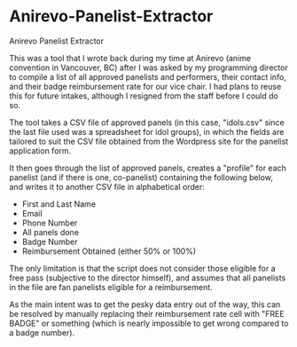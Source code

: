 # Anirevo-Panelist-Extractor
Anirevo Panelist Extractor

This was a tool that I wrote back during my time at Anirevo (anime convention in Vancouver, BC) after I was asked by my programming director to compile a list of all approved panelists and performers, their contact info, and their badge reimbursement rate for our vice chair. I had plans to reuse this for future intakes, although I resigned from the staff before I could do so. 

The tool takes a CSV file of approved panels (in this case, "idols.csv" since the last file used was a spreadsheet for idol groups), in which the fields are tailored to suit the CSV file obtained from the Wordpress site for the panelist application form. 

It then goes through the list of approved panels, creates a "profile" for each panelist (and if there is one, co-panelist) containing the following below, and writes it to another CSV file in alphabetical order:

- First and Last Name
- Email
- Phone Number
- All panels done
- Badge Number
- Reimbursement Obtained (either 50% or 100%)

The only limitation is that the script does not consider those eligible for a free pass (subjective to the director himself), and assumes that all panelists in the file are fan panelists eligible for a reimbursement. 

As the main intent was to get the pesky data entry out of the way, this can be resolved by manually replacing their reimbursement rate cell with "FREE BADGE" or something (which is nearly impossible to get wrong compared to a badge number). 
